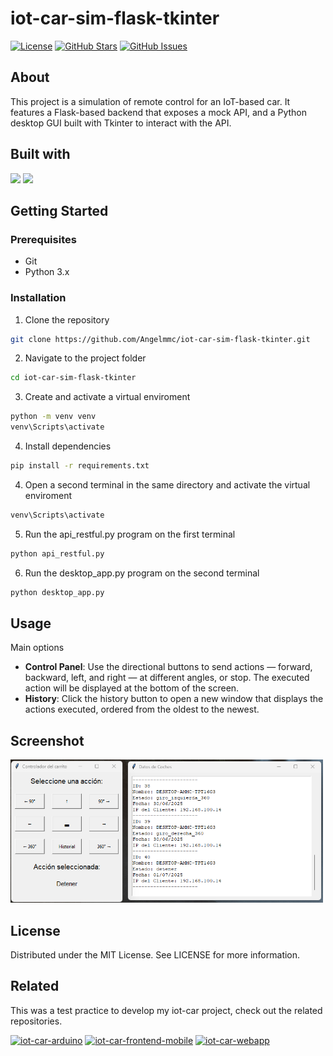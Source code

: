 # iot-car-sim-flask-tkinter

[![License](https://img.shields.io/badge/license-MIT-blue.svg)](LICENSE)
[![GitHub Stars](https://img.shields.io/github/stars/Angelmmc/iot-car-sim-flask-tkinter.svg)](https://github.com/Angelmmc/iot-car-sim-flask-tkinter/stargazers)
[![GitHub Issues](https://img.shields.io/github/issues/Angelmmc/iot-car-sim-flask-tkinter.svg)](https://github.com/Angelmmc/iot-car-sim-flask-tkinter/issues)

## About 
This project is a simulation of remote control for an IoT-based car. It features a Flask-based backend that exposes a mock API, and a Python desktop GUI built with Tkinter to interact with the API.

## Built with
<img src="https://img.shields.io/badge/Flask-000000?style=for-the-badge&logo=flask&logoColor=white"/>
<img src="https://img.shields.io/badge/tkinter-FFFFFF?style=for-the-badge&logo=python&logoColor=blue"/>

##  Getting Started

### Prerequisites
- Git
- Python 3.x

###  Installation

1. Clone the repository
```bash
git clone https://github.com/Angelmmc/iot-car-sim-flask-tkinter.git
```
2. Navigate to the project folder
```bash
cd iot-car-sim-flask-tkinter
```

3. Create and activate a virtual enviroment
```bash
python -m venv venv
venv\Scripts\activate
```

4. Install dependencies
```bash
pip install -r requirements.txt
```

4. Open a second terminal in the same directory and activate the virtual enviroment
```bash
venv\Scripts\activate
```

5. Run the api_restful.py program on the first terminal
```bash
python api_restful.py
```

6. Run the desktop_app.py program on the second terminal
```bash
python desktop_app.py
```

## Usage

Main options
- **Control Panel**: Use the directional buttons to send actions — forward, backward, left, and right — at different angles, or stop. The executed action will be displayed at the bottom of the screen.
- **History**: Click the history button to open a new window that displays the actions executed, ordered from the oldest to the newest.

## Screenshot

<img src="https://github.com/Angelmmc/iot-car-sim-flask-tkinter/blob/master/assets/img/tkinter_windows.png" alt="App Screen" width="500"/>

## License
Distributed under the MIT License. See LICENSE for more information.

## Related

This was a test practice to develop my iot-car project, check out the related repositories.

[![iot-car-arduino](https://img.shields.io/badge/iot__car-arduino-D68FD6?logo=github)](https://github.com/Angelmmc/iot-car-arduino)
[![iot-car-frontend-mobile](https://img.shields.io/badge/iot__car-frontend--mobile-E76F51?logo=github)](https://github.com/Angelmmc/iot-car-frontend-mobile)
[![iot-car-webapp](https://img.shields.io/badge/iot__car-webapp-05F140?logo=github)](https://github.com/Angelmmc/iot-car-webapp)
